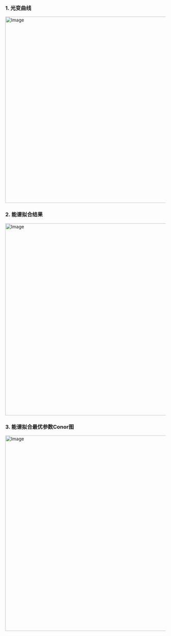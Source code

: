 ### 1. 光变曲线

<img width="630" height="586" alt="Image" src="https://github.com/user-attachments/assets/772aad95-014b-40d4-bc6b-fc78ee0285c4" />

### 2. 能谱拟合结果

<img width="630" height="604" alt="Image" src="https://github.com/user-attachments/assets/7658d0f3-0104-44ad-aeb1-f2d07b041c36" />

### 3. 能谱拟合最优参数Conor图

<img width="630" height="615" alt="Image" src="https://github.com/user-attachments/assets/0efc473b-45ad-443b-9f8f-49d1ddda0641" />